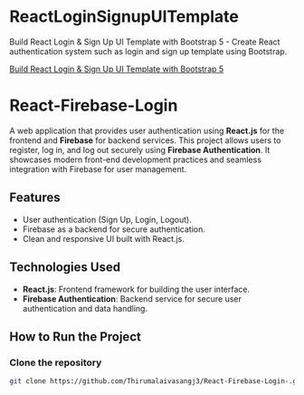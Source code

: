 # ReactLoginSignupUITemplate

Build React Login & Sign Up UI Template with Bootstrap 5 - Create React authentication system such as login and sign up template using Bootstrap.

[Build React Login & Sign Up UI Template with Bootstrap 5](https://www.positronx.io/build-react-login-sign-up-ui-template-with-bootstrap-4/)

# React-Firebase-Login

A web application that provides user authentication using **React.js** for the frontend and **Firebase** for backend services. This project allows users to register, log in, and log out securely using **Firebase Authentication**. It showcases modern front-end development practices and seamless integration with Firebase for user management.

## Features

- User authentication (Sign Up, Login, Logout).
- Firebase as a backend for secure authentication.
- Clean and responsive UI built with React.js.


## Technologies Used

- **React.js**: Frontend framework for building the user interface.
- **Firebase Authentication**: Backend service for secure user authentication and data handling.

## How to Run the Project

### Clone the repository
```bash
git clone https://github.com/Thirumalaivasangj3/React-Firebase-Login-.git


